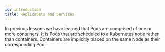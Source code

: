 ```yaml
---
id: introduction
title: ReplicaSets and Services
---
```


In previous lessons we have learned that Pods are comprised of one or more containers. It is Pods that are scheduled to a Kubernetes node rather than containers. Containers are implicitly placed on the same Node as their corresponding Pod.
